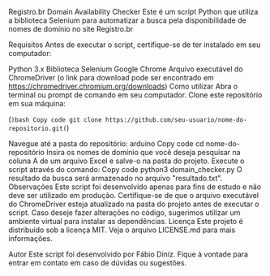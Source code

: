 Registro.br Domain Availability Checker
Este é um script Python que utiliza a biblioteca Selenium para automatizar a busca pela disponibilidade de nomes de domínio no site Registro.br

Requisitos
Antes de executar o script, certifique-se de ter instalado em seu computador:

Python 3.x
Biblioteca Selenium
Google Chrome
Arquivo executável do ChromeDriver (o link para download pode ser encontrado em https://chromedriver.chromium.org/downloads)
Como utilizar
Abra o terminal ou prompt de comando em seu computador.
Clone este repositório em sua máquina:

(`)bash
Copy code
git clone https://github.com/seu-usuario/nome-do-repositorio.git(`)

Navegue até a pasta do repositório:
arduino
Copy code
cd nome-do-repositório
Insira os nomes de domínio que você deseja pesquisar na coluna A de um arquivo Excel e salve-o na pasta do projeto.
Execute o script através do comando:
Copy code
python3 domain_checker.py
O resultado da busca será armazenado no arquivo "resultado.txt".
Observações
Este script foi desenvolvido apenas para fins de estudo e não deve ser utilizado em produção.
Certifique-se de que o arquivo executável do ChromeDriver esteja atualizado na pasta do projeto antes de executar o script.
Caso deseje fazer alterações no código, sugerimos utilizar um ambiente virtual para instalar as dependências.
Licença
Este projeto é distribuído sob a licença MIT. Veja o arquivo LICENSE.md para mais informações.

Autor
Este script foi desenvolvido por Fábio Diniz. Fique à vontade para entrar em contato em caso de dúvidas ou sugestões.
